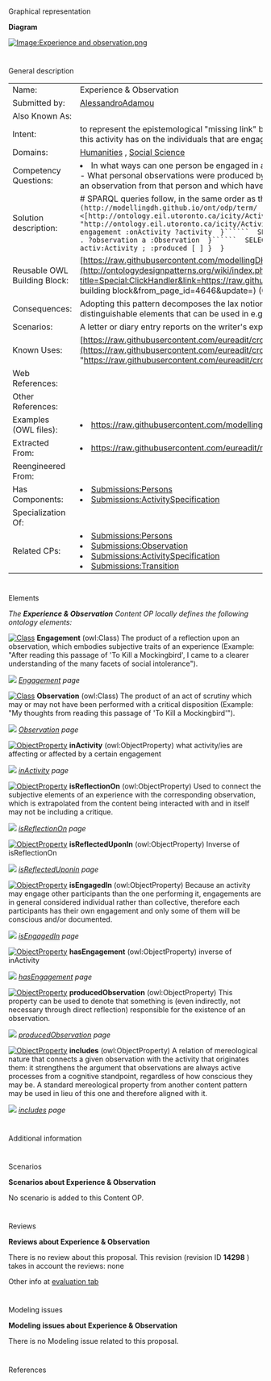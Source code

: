 # 

 Graphical representation



__Diagram__ 





[![Image:Experience and observation.png](../images/a/a0/Experience_and_observation.png)](../Image/Experience_and_observation.png "Image:Experience and observation.png")





# 

 General description




|  |  |
| --- | --- |
|  Name:  |  Experience & Observation  |
|  Submitted by:  | [AlessandroAdamou](../User/AlessandroAdamou "User:AlessandroAdamou")  |
|  Also Known As:  |  |
|  Intent:  |  to represent the epistemological "missing link" between a cognitive activity, e.g. the interaction with a cultural object, and any evidence of the effects this activity has on the individuals that are engaged with it; what can collectively be considered as an experience.  |
|  Domains:  | [Humanities](../Community/Humanities "Community:Humanities")  , [Social Science](../Community/Social_Science "Community:Social Science")  |
|  Competency Questions:  | <li>       In what ways can one person be engaged in a single activity?      </li> - What personal observations were produced by reflecting upon an activity being carried out?- Which activities performed by someone have prompted an observation from that person and which haven't?  |
|  Solution description:  |  # SPARQL queries follow, in the same order as the CQs ```  PREFIX : <[http://modellingdh.github.io/ont/odp/term/](http://modellingdh.github.io/ont/odp/term/ "http://modellingdh.github.io/ont/odp/term/")>  PREFIX activ: <[http://ontology.eil.utoronto.ca/icity/ActivitySpecification/](http://ontology.eil.utoronto.ca/icity/ActivitySpecification/ "http://ontology.eil.utoronto.ca/icity/ActivitySpecification/")>``````  SELECT DISTINCT ?engagement ?activity WHERE {    ?engagement :onActivity ?activity  }``````  SELECT DISTINCT ?observation WHERE {    ?activity a activ:Activity       ; :includes ?observation     . ?observation a :Observation  }``````  SELECT DISTINCT ?activity WHERE {    { ?activity a :Prompt }     UNION    { ?activity a activ:Activity ; :produced [ ] }  }``` |
|  Reusable OWL Building Block:  | [https://raw.githubusercontent.com/modellingDH/odp\_experience/master/owl/cp\_experience.owl.rdfxml](http://ontologydesignpatterns.org/wiki/index.php?title=Special:ClickHandler&link=https://raw.githubusercontent.com/modellingDH/odp_experience/master/owl/cp_experience.owl.rdfxml&message=OWL building block&from_page_id=4646&update=)  (0)  |
|  Consequences:  |  Adopting this pattern decomposes the lax notion of experience (e.g. through engaging in reading a book or incidentally hearing some music) into distinguishable elements that can be used in e.g. text annotation with greater precision than with a single named entity representing the experience.  |
|  Scenarios:  |  A letter or diary entry reports on the writer's experience when reading a book or listening to music  |
|  Known Uses:  | [https://raw.githubusercontent.com/eureadit/crowdsourcing-ontology/master/owl/crowdsourcing-evidences.owl.ttl](https://raw.githubusercontent.com/eureadit/crowdsourcing-ontology/master/owl/crowdsourcing-evidences.owl.ttl "https://raw.githubusercontent.com/eureadit/crowdsourcing-ontology/master/owl/crowdsourcing-evidences.owl.ttl")  |
|  Web References:  |  |
|  Other References:  |  |
|  Examples (OWL files):  | <li><a class="external free" href="https://raw.githubusercontent.com/modellingDH/odp_experience/master/examples/concert.ttl" rel="nofollow" title="https://raw.githubusercontent.com/modellingDH/odp_experience/master/examples/concert.ttl">        https://raw.githubusercontent.com/modellingDH/odp_experience/master/examples/concert.ttl       </a></li> |
|  Extracted From:  | <li><a class="external free" href="https://raw.githubusercontent.com/eureadit/reading-experience-ontology/master/data-model-v2.owl" rel="nofollow" title="https://raw.githubusercontent.com/eureadit/reading-experience-ontology/master/data-model-v2.owl">        https://raw.githubusercontent.com/eureadit/reading-experience-ontology/master/data-model-v2.owl       </a></li> |
|  Reengineered From:  |  |
|  Has Components:  | <li><a href="Submissions%253APersons.html" title="Submissions:Persons">        Submissions:Persons       </a></li><li><a href="Submissions%253AActivitySpecification.html" title="Submissions:ActivitySpecification">        Submissions:ActivitySpecification       </a></li> |
|  Specialization Of:  |  |
|  Related CPs:  | <li><a href="Submissions%253APersons.html" title="Submissions:Persons">        Submissions:Persons       </a></li><li><a href="Submissions%253AObservation.html" title="Submissions:Observation">        Submissions:Observation       </a></li><li><a href="Submissions%253AActivitySpecification.html" title="Submissions:ActivitySpecification">        Submissions:ActivitySpecification       </a></li><li><a href="Submissions%253ATransition.html" title="Submissions:Transition">        Submissions:Transition       </a></li> |



  





# 

 Elements



_The
 __Experience & Observation__ 
 Content OP locally defines the following ontology elements:_ 





[![Class](../../images/thumb/2/27/Class.gif/20px-Class.gif)](../Image/Class.gif "Class")
__Engagement__ 
 (owl:Class) The product of a reflection upon an observation, which embodies subjective traits of an experience (Example: "After reading this passage of 'To Kill a Mockingbird', I came to a clearer understanding of the many facets of social intolerance").
 
[![](../../../../../../../../../images/thumb/8/87/ArrowRight.gif/11px-ArrowRight.gif)](../Image/ArrowRight.gif "ArrowRight.gif")
_[Engagement](../Submissions/Experience_&_Observation/Engagement "Submissions:Experience & Observation/Engagement") 
 page_ 



[![Class](../../images/thumb/2/27/Class.gif/20px-Class.gif)](../Image/Class.gif "Class")
__Observation__ 
 (owl:Class) The product of an act of scrutiny which may or may not have been performed with a critical disposition (Example: "My thoughts from reading this passage of 'To Kill a Mockingbird'").
 
[![](../../../../../../../../../images/thumb/8/87/ArrowRight.gif/11px-ArrowRight.gif)](../Image/ArrowRight.gif "ArrowRight.gif")
_[Observation](../Submissions/Experience_&_Observation/Observation "Submissions:Experience & Observation/Observation") 
 page_ 



[![ObjectProperty](../../../../../../../images/thumb/c/c3/ObjectProperty.gif/20px-ObjectProperty.gif)](../Image/ObjectProperty.gif "ObjectProperty")
__inActivity__ 
 (owl:ObjectProperty) what activity/ies are affecting or affected by a certain engagement
 
[![](../../../../../../../../../images/thumb/8/87/ArrowRight.gif/11px-ArrowRight.gif)](../Image/ArrowRight.gif "ArrowRight.gif")
_[inActivity](../Submissions/Experience_&_Observation/inActivity "Submissions:Experience & Observation/inActivity") 
 page_ 



[![ObjectProperty](../../../../../../../images/thumb/c/c3/ObjectProperty.gif/20px-ObjectProperty.gif)](../Image/ObjectProperty.gif "ObjectProperty")
__isReflectionOn__ 
 (owl:ObjectProperty) Used to connect the subjective elements of an experience with the corresponding observation, which is extrapolated from the content being interacted with and in itself may not be including a critique.
 
[![](../../../../../../../../../images/thumb/8/87/ArrowRight.gif/11px-ArrowRight.gif)](../Image/ArrowRight.gif "ArrowRight.gif")
_[isReflectionOn](../Submissions/Experience_&_Observation/isReflectionOn "Submissions:Experience & Observation/isReflectionOn") 
 page_ 



[![ObjectProperty](../../../../../../../images/thumb/c/c3/ObjectProperty.gif/20px-ObjectProperty.gif)](../Image/ObjectProperty.gif "ObjectProperty")
__isReflectedUponIn__ 
 (owl:ObjectProperty) Inverse of isReflectionOn
 
[![](../../../../../../../../../images/thumb/8/87/ArrowRight.gif/11px-ArrowRight.gif)](../Image/ArrowRight.gif "ArrowRight.gif")
_[isReflectedUponin](../Submissions/Experience_&_Observation/isReflectedUponin "Submissions:Experience & Observation/isReflectedUponin") 
 page_ 



[![ObjectProperty](../../../../../../../images/thumb/c/c3/ObjectProperty.gif/20px-ObjectProperty.gif)](../Image/ObjectProperty.gif "ObjectProperty")
__isEngagedIn__ 
 (owl:ObjectProperty) Because an activity may engage other participants than the one performing it, engagements are in general considered individual rather than collective, therefore each participants has their own engagement and only some of them will be conscious and/or documented.
 
[![](../../../../../../../../../images/thumb/8/87/ArrowRight.gif/11px-ArrowRight.gif)](../Image/ArrowRight.gif "ArrowRight.gif")
_[isEngagedIn](../Submissions/Experience_&_Observation/isEngagedIn "Submissions:Experience & Observation/isEngagedIn") 
 page_ 



[![ObjectProperty](../../../../../../../images/thumb/c/c3/ObjectProperty.gif/20px-ObjectProperty.gif)](../Image/ObjectProperty.gif "ObjectProperty")
__hasEngagement__ 
 (owl:ObjectProperty) inverse of inActivity
 
[![](../../../../../../../../../images/thumb/8/87/ArrowRight.gif/11px-ArrowRight.gif)](../Image/ArrowRight.gif "ArrowRight.gif")
_[hasEngagement](../Submissions/Experience_&_Observation/hasEngagement "Submissions:Experience & Observation/hasEngagement") 
 page_ 



[![ObjectProperty](../../../../../../../images/thumb/c/c3/ObjectProperty.gif/20px-ObjectProperty.gif)](../Image/ObjectProperty.gif "ObjectProperty")
__producedObservation__ 
 (owl:ObjectProperty) This property can be used to denote that something is (even indirectly, not necessary through direct reflection) responsible for the existence of an observation.
 
[![](../../../../../../../../../images/thumb/8/87/ArrowRight.gif/11px-ArrowRight.gif)](../Image/ArrowRight.gif "ArrowRight.gif")
_[producedObservation](../Submissions/Experience_&_Observation/producedObservation "Submissions:Experience & Observation/producedObservation") 
 page_ 



[![ObjectProperty](../../../../../../../images/thumb/c/c3/ObjectProperty.gif/20px-ObjectProperty.gif)](../Image/ObjectProperty.gif "ObjectProperty")
__includes__ 
 (owl:ObjectProperty) A relation of mereological nature that connects a given observation with the activity that originates them: it strengthens the argument that observations are always active processes from a cognitive standpoint, regardless of how conscious they may be. 
A standard mereological property from another content pattern may be used in lieu of this one and therefore aligned with it.
 
[![](../../../../../../../../../images/thumb/8/87/ArrowRight.gif/11px-ArrowRight.gif)](../Image/ArrowRight.gif "ArrowRight.gif")
_[includes](../Submissions/Experience_&_Observation/includes "Submissions:Experience & Observation/includes") 
 page_ 


# 

 Additional information



# 

 Scenarios




__Scenarios about Experience & Observation__ 


 No scenario is added to this Content OP.
 




# 

 Reviews




__Reviews about Experience & Observation__ 


 There is no review about this proposal.
This revision (revision ID
 __14298__ 
 ) takes in account the reviews: none
 



 Other info at
 [evaluation tab](http://ontologydesignpatterns.org/wiki/index.php?title=Submissions:Experience_%26_Observation&action=evaluation "http://ontologydesignpatterns.org/wiki/index.php?title=Submissions:Experience_%26_Observation&action=evaluation") 





  





# 

 Modeling issues




__Modeling issues about Experience & Observation__ 


 There is no Modeling issue related to this proposal.
 




  





# 

 References